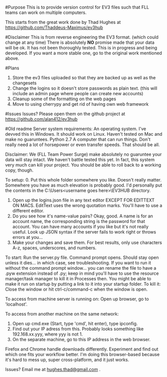 #Purpose
This is to provide version control for EV3 files such that FLL teams can work on multiple computers.

This starts from the great work done by Thad Hughes at https://github.com/Thaddeus-Maximus/ev3hub

#Disclaimer 
This is from reverse engineering the EV3 format.  (which could change at any time)
There is absolutely **NO** promise made that your data will be ok.   It has not been thoroughly tested.
This is in progress and being developed.   If you want a more stable one, go to the original work mentioned above. 

#Plans
1. Store the ev3 files uploaded so that they are backed up as well as the changesets
2. Change the logins so it doesn't store passwords as plain text.  (this will include an admin page where people can create new accounts)   
3. Cleanup some of the formatting on the web pages
4. Move to using cherrypy and get rid of having own web framework

#Issues 
Issues?  Please open them on the github project at https://github.com/alan412/ev3hub 

#Old readme
Server system requirements:
An operating system. I've devved this in Windows. It should work on Linux. Haven't tested on Mac and make no guaruntees.
Python 2.7
A computer that can run things. Don't really need a lot of horsepower or even transfer speeds.
That should be all.

Disclaimer: We (FLL Team Power Surge) make absolutely no guaruntee your data will stay intact.
We haven't battle tested this yet.
In fact, this system very much can kill your project.
You should be able to roll back to a working copy, though.

To setup:
0. Put this whole folder somewhere you like. Doesn't really matter. Somewhere you have as much elevation is probably good. I'd personally put the contents in the C:\Users\<username goes here>\EV3HUB directory.
1. Open up the logins.json file in any text editor EXCEPT FOR EDITTEXT ON MACS. EditText uses the wrong quotation marks. You'll have to use a different editor.
2. Do you see how it's name-value pairs? Okay, good. A name is for an account name, the corresponding string is the password for that account. You can have many accounts if you like but it's not really useful. Look up JSON syntax if the server fails to work right or throws errors at you...
3. Make your changes and save them. For best results, only use characters A-z, spaces, underscores, and numbers.

To start: Run the server.py file. Command prompt opens. Should stay open unless it dies... in which case, see troubleshooting.
If you want to run it without the command prompt window... you can rename the file to have a .pyw extension instead of .py; keep in mind you'll have to use the resource manager/task manager to kill it in Processes then.
You might be able to make it run on startup by putting a link to it into your startup folder.
To kill it: Close the window or hit ctrl-c/command-c when the window is open.

To access from machine server is running on:
Open up browser, go to 'localhost'.

To access from another machine on the same network:
1. Open up cmd.exe (Start, type 'cmd', hit enter), type ipconfig.
2. Find out your IP adress from this. Probably looks something like 192.168.xx.yyy, where yyy is not 1.
3. On the separate machine, go to this IP address in the web browser.

Firefox and Chrome handle downloads differently. Experiment and find out which one fits your workflow better.
I'm doing this browser-based because it's hard to mess up, super cross-platform, and it just works.

Issues? Email me at hughes.thad@gmail.com .
